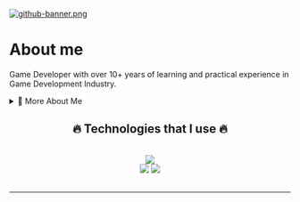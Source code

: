 [![github-banner.png](https://i.postimg.cc/gj1ZfRg6/github-banner.png)](https://postimg.cc/N27FXyqg)

# About me
Game Developer with over 10+ years of learning and practical experience in Game Development Industry.

<details>
  <summary>📂 More About Me</summary>
  I'm Eslam Samir, an experienced Game Developer with a decade of learning and consistently improving as a game developer by helping clients and companies achieve results.

  Finishing games is a priority, and that's what I'm good at developing games, creating complex systems, building tools, leading teams, improving and optimizing workflow and pipelines.
  As a game developer, I mostly work in Unity while having experience in Unreal, Godot, and custom/private engines. I'm also proficient in multiple programming languages and paradigms like the C family, Rust, Python, Dart, JavaScript, and much more.


  **Contacts**
  Feel free to reach out.


</details>

<h2 align="center">🔥 Technologies that I use 🔥</h2>
<br/>
<div align="center">
    <img src="https://skillicons.dev/icons?i=unity,godot,unreal,tauri,rust,raspberrypi,py,java,go,flutter,electron,c,cs,cpp" /><br>
    <img src="https://skillicons.dev/icons?i=js,react,bootstrap,tailwind,vercel,nextjs," />
    <img src="https://skillicons.dev/icons?i=mysql,mongodb,supabase,prisma,firebase" /><br>
</div>

<br/>
<hr/>
